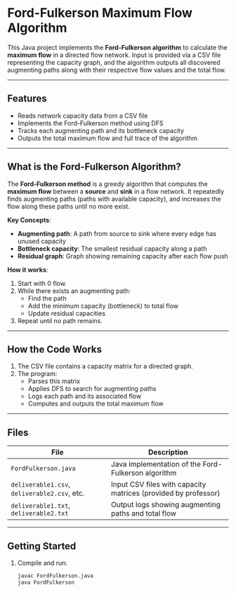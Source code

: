 # Ford-Fulkerson Maximum Flow Algorithm

This Java project implements the **Ford-Fulkerson algorithm** to calculate the **maximum flow** in a directed flow network. Input is provided via a CSV file representing the capacity graph, and the algorithm outputs all discovered augmenting paths along with their respective flow values and the total flow.

---

## Features

- Reads network capacity data from a CSV file
- Implements the Ford-Fulkerson method using DFS
- Tracks each augmenting path and its bottleneck capacity
- Outputs the total maximum flow and full trace of the algorithm

---

## What is the Ford-Fulkerson Algorithm?

The **Ford-Fulkerson method** is a greedy algorithm that computes the **maximum flow** between a **source** and **sink** in a flow network. It repeatedly finds augmenting paths (paths with available capacity), and increases the flow along these paths until no more exist.

**Key Concepts**:
- **Augmenting path**: A path from source to sink where every edge has unused capacity
- **Bottleneck capacity**: The smallest residual capacity along a path
- **Residual graph**: Graph showing remaining capacity after each flow push

**How it works**:
1. Start with 0 flow.
2. While there exists an augmenting path:
   - Find the path
   - Add the minimum capacity (bottleneck) to total flow
   - Update residual capacities
3. Repeat until no path remains.

---

## How the Code Works

1. The CSV file contains a capacity matrix for a directed graph.
2. The program:
   - Parses this matrix
   - Applies DFS to search for augmenting paths
   - Logs each path and its associated flow
   - Computes and outputs the total maximum flow

---

## Files

| File | Description |
|------|-------------|
| `FordFulkerson.java` | Java implementation of the Ford-Fulkerson algorithm |
| `deliverable1.csv`, `deliverable2.csv`, etc. | Input CSV files with capacity matrices (provided by professor) |
| `deliverable1.txt`, `deliverable2.txt` | Output logs showing augmenting paths and total flow |

---

## Getting Started

1. Compile and run:
   ```bash
   javac FordFulkerson.java
   java FordFulkerson
